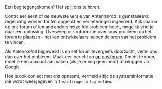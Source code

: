 Een bug tegengekomen? Het spijt ons te horen.

Controleer eerst of de nieuwste versie van AntennaPod is geïnstalleerd: regelmatig worden fouten opgelost en verbeteringen ingevoerd. Kijk daarna op ons forum of iemand anders hetzelfde probleem heeft, mogelijk vind je daar een oplossing. Overweeg ook informatie over jouw probleem op het forum te plaatsen - het kan ontwikkelaars helpen de bron van het probleem te vinden.

Als AntennaPod bijgewerkt is en het forum tevergeefs doorzocht, vertel ons dan over het probleem. Maak een bericht op [op ons forum](https://forum.antennapod.org/c/bug-report/9). Om dit te doen, moet je een account aanmaken (als je er nog geen hebt) of inloggen via Google.

Hoe je ook contact met ons opneemt, vermeld altijd de systeeminformatie die wordt weergegeven in `Instellingen` » `Bug melden`.
